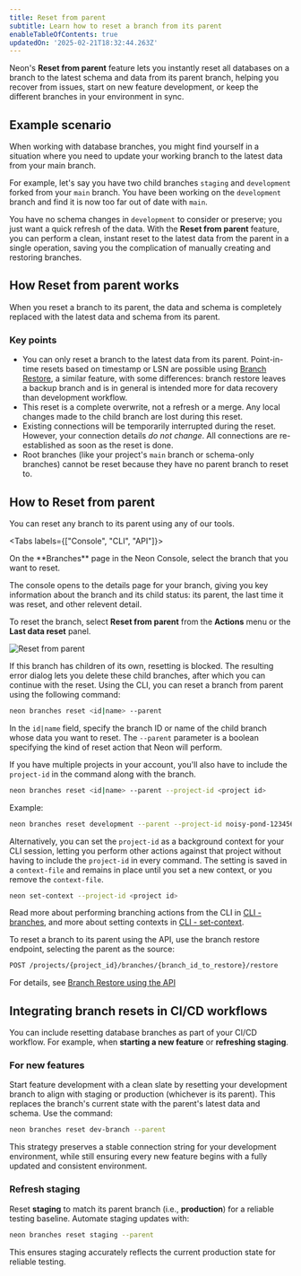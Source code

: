 ```yaml
---
title: Reset from parent
subtitle: Learn how to reset a branch from its parent
enableTableOfContents: true
updatedOn: '2025-02-21T18:32:44.263Z'
---
```


Neon's **Reset from parent** feature lets you instantly reset all databases on a branch to the latest schema and data from its parent branch, helping you recover from issues, start on new feature development, or keep the different branches in your environment in sync.

## Example scenario

When working with database branches, you might find yourself in a situation where you need to update your working branch to the latest data from your main branch.

For example, let's say you have two child branches `staging` and `development` forked from your `main` branch. You have been working on the `development` branch and find it is now too far out of date with `main`.

You have no schema changes in `development` to consider or preserve; you just want a quick refresh of the data. With the **Reset from parent** feature, you can perform a clean, instant reset to the latest data from the parent in a single operation, saving you the complication of manually creating and restoring branches.

## How Reset from parent works

When you reset a branch to its parent, the data and schema is completely replaced with the latest data and schema from its parent.

### Key points

- You can only reset a branch to the latest data from its parent. Point-in-time resets based on timestamp or LSN are possible using [Branch Restore](/docs/guides/branch-restore), a similar feature, with some differences: branch restore leaves a backup branch and is in general is intended more for data recovery than development workflow.
- This reset is a complete overwrite, not a refresh or a merge. Any local changes made to the child branch are lost during this reset.
- Existing connections will be temporarily interrupted during the reset. However, your connection details _do not change_. All connections are re-established as soon as the reset is done.
- Root branches (like your project's `main` branch or schema-only branches) cannot be reset because they have no parent branch to reset to.

## How to Reset from parent

You can reset any branch to its parent using any of our tools.

<Tabs labels={["Console", "CLI", "API"]}>

<TabItem>
On the **Branches** page in the Neon Console, select the branch that you want to reset.

The console opens to the details page for your branch, giving you key information about the branch and its child status: its parent, the last time it was reset, and other relevent detail.

To reset the branch, select **Reset from parent** from the **Actions** menu or the **Last data reset** panel.

![Reset from parent](/docs/manage/reset_from_parent.png)

<Admonition type="note">
If this branch has children of its own, resetting is blocked. The resulting error dialog lets you delete these child branches, after which you can continue with the reset.
</Admonition>

</TabItem>

<TabItem>
Using the CLI, you can reset a branch from parent using the following command:

```bash
neon branches reset <id|name> --parent
```

In the `id|name` field, specify the branch ID or name of the child branch whose data you want to reset. The `--parent` parameter is a boolean specifying the kind of reset action that Neon will perform.

If you have multiple projects in your account, you'll also have to include the `project-id` in the command along with the branch.

```bash
neon branches reset <id|name> --parent --project-id <project id>
```

Example:

```bash
neon branches reset development --parent --project-id noisy-pond-12345678
```

Alternatively, you can set the `project-id` as a background context for your CLI session, letting you perform other actions against that project without having to include the `project-id` in every command. The setting is saved in a `context-file` and remains in place until you set a new context, or you remove the `context-file`.

```bash
neon set-context --project-id <project id>
```

Read more about performing branching actions from the CLI in [CLI - branches](/docs/reference/cli-branches), and more about setting contexts in [CLI - set-context](/docs/reference/cli-set-context).

</TabItem>

<TabItem>
To reset a branch to its parent using the API, use the branch restore endpoint, selecting the parent as the source:

```bash
POST /projects/{project_id}/branches/{branch_id_to_restore}/restore
```

For details, see [Branch Restore using the API](/docs/guides/branch-restore#how-to-use-branch-restore)

</TabItem>

</Tabs>

## Integrating branch resets in CI/CD workflows

You can include resetting database branches as part of your CI/CD workflow. For example, when **starting a new feature** or **refreshing staging**.

### For new features

Start feature development with a clean slate by resetting your development branch to align with staging or production (whichever is its parent). This replaces the branch's current state with the parent's latest data and schema. Use the command:

```bash
neon branches reset dev-branch --parent
```

This strategy preserves a stable connection string for your development environment, while still ensuring every new feature begins with a fully updated and consistent environment.

### Refresh staging

Reset **staging** to match its parent branch (i.e., **production**) for a reliable testing baseline. Automate staging updates with:

```bash
neon branches reset staging --parent
```

This ensures staging accurately reflects the current production state for reliable testing.
